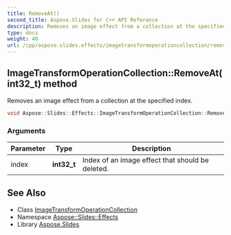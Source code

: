 ```yaml
---
title: RemoveAt()
second_title: Aspose.Slides for C++ API Reference
description: Removes an image effect from a collection at the specified index.
type: docs
weight: 40
url: /cpp/aspose.slides.effects/imagetransformoperationcollection/removeat/
---
```

## ImageTransformOperationCollection::RemoveAt(int32_t) method


Removes an image effect from a collection at the specified index.

```cpp
void Aspose::Slides::Effects::ImageTransformOperationCollection::RemoveAt(int32_t index) override
```


### Arguments

| Parameter | Type | Description |
| --- | --- | --- |
| index | **int32_t** | Index of an image effect that should be deleted. |

## See Also

* Class [ImageTransformOperationCollection](./)
* Namespace [Aspose::Slides::Effects](../)
* Library [Aspose.Slides](../../)